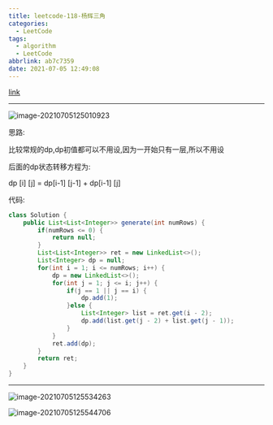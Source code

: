 ```yaml
---
title: leetcode-118-杨辉三角
categories:
  - LeetCode
tags:
  - algorithm
  - LeetCode
abbrlink: ab7c7359
date: 2021-07-05 12:49:08
---
```


[link](https://leetcode-cn.com/problems/pascals-triangle/)

<hr/>

![image-20210705125010923](https://gitee.com/cao_ziqiang/img/raw/master/20210705125011.png)

思路:

比较常规的dp,dp初值都可以不用设,因为一开始只有一层,所以不用设

后面的dp状态转移方程为:

dp [i] [j] = dp[i-1] [j-1] + dp[i-1] [j]

代码:

```java
class Solution {
    public List<List<Integer>> generate(int numRows) {
        if(numRows <= 0) {
            return null;
        }
        List<List<Integer>> ret = new LinkedList<>();
        List<Integer> dp = null;
        for(int i = 1; i <= numRows; i++) {
            dp = new LinkedList<>();
            for(int j = 1; j <= i; j++) {
                if(j == 1 || j == i) {
                    dp.add(1);
                }else {
                    List<Integer> list = ret.get(i - 2);
                    dp.add(list.get(j - 2) + list.get(j - 1));
                }
            }
            ret.add(dp);
        }
        return ret;
    }
}
```

<hr/>

![image-20210705125534263](https://gitee.com/cao_ziqiang/img/raw/master/20210705125534.png)

![image-20210705125544706](https://gitee.com/cao_ziqiang/img/raw/master/20210705125544.png)

